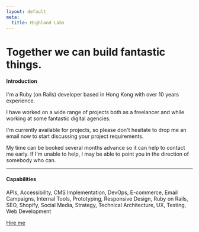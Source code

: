 ```yaml
---
layout: default
meta:
  title: Highland Labs
---
```

<style type="text/css"> :root{  --fg-color: #292826;  --bg-color: #f9d342; } </style>
<main class="container">
  <h1 class="title">Together we can build fantastic things.</h1>

  <section class="module module--short row">
    <div class="col half">
      <h4 class="module__title">Introduction</h4>
    </div>
    <div class="col half module__item">
      <p>I'm a Ruby (on Rails) developer based in Hong Kong with over 10 years experience.</p>
      <p>I have worked on a wide range of projects both as a freelancer and while working at some fantastic digital agencies.</p>
      <p>I'm currently available for projects, so please don't hesitate to drop me an email now to start discussing your project requirements.</p>
      <p>My time can be booked several months advance so it can help to contact me early. If I'm unable to help, I may be able to point you in the direction of somebody who can.</p>
    </div>
  </section>

  <hr>

  <section class="module module--short row">
    <div class="col half">
      <h4 class="module__title">Capabilities</h4>
    </div>
    <div class="col half module__item">
      <p>APIs, Accessibility, CMS Implementation, DevOps, E-commerce, Email Campaigns, Internal Tools, Prototyping, Responsive Design, Ruby on Rails, SEO, Shopify, Social Media, Strategy, Technical Architecture, UX, Testing, Web Development</p>
      <footer class="module__item__footer">
        <a href="mailto:james@highland-labs.net?subject=Project%20inquiry" class="sc faded external">Hire me</a>
      </footer>
    </div>
  </section>
</main>
